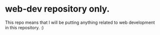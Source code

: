# web-dev repository only.
This repo means that I will be putting anything related to web development in this repository. :)

